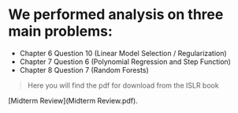 
# We performed analysis on three main problems:
- Chapter 6 Question 10 (Linear Model Selection / Regularization)
- Chapter 7 Question 6 (Polynomial Regression and Step Function)
- Chapter 8 Question 7 (Random Forests)


> Here you will find the pdf for download from the ISLR book


[Midterm Review](Midterm Review.pdf).
